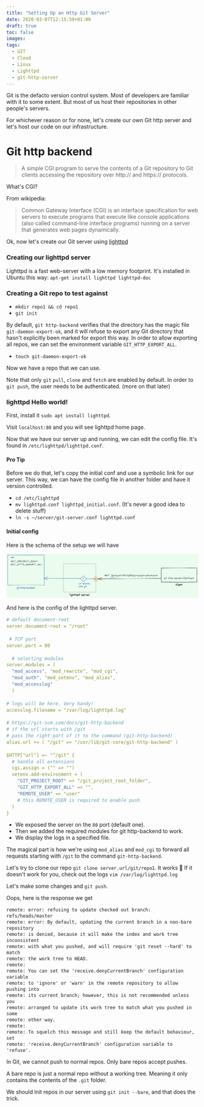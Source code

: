 ```yaml
---
title: "Setting Up an Http Git Server"
date: 2020-03-07T12:15:59+01:00
draft: true
toc: false
images:
tags: 
  - GIT
  - Cloud
  - Linux
  - Lighttpd
  - git-http-server
---
```

Git is the defacto version control system. Most of developers are familiar with it to some extent.
But most of us host their repositories in other people's servers.

For whichever reason or for none, let's create our own Git http server and let's host 
our code on our infrastructure.

# Git http backend

> A simple CGI program to serve the contents of a Git repository to Git clients accessing the repository over http:// and https:// protocols.

What's CGI?

From wikipedia: 
> Common Gateway Interface (CGI) is an interface specification for web servers to execute programs that execute like console applications (also called command-line interface programs) running on a server that generates web pages dynamically.

Ok, now let's create our Git server using [lighttpd](https://www.lighttpd.net/)

### Creating our lighttpd server

Lighttpd is a fast web-server with a low memory footprint. It's installed in Ubuntu this way:
`apt-get install lighttpd lighttpd-doc`

### Creating a Git repo to test against

- `mkdir repo1 && cd repo1`
- `git init`

By default, `git http-backend` verifies that the directory has the
magic file `git-daemon-export-ok`, and it will refuse to export 
any Git directory that hasn't explicitly been marked for export this way.
In order to allow exporting all repos, we can set the environment variable `GIT_HTTP_EXPORT_ALL`.

- `touch git-daemon-export-ok`

Now we have a repo that we can use. 

Note that only `git` `pull`, `clone` and `fetch` are enabled by default.
In order to `git push`, the user needs to be authenticated. (more on that later)

### lighttpd Hello world!

First, install it `sudo apt install lighttpd`.

Visit `localhost:80` and you will see lighttpd home page.

Now that we have our server up and running, we can edit the config file.
It's found in `/etc/lighttpd/lighttpd.conf`.

#### Pro Tip
Before we do that, let's copy the initial conf and use a symbolic link for our server.
This way, we can have the config file in another folder and have it version controlled.

- `cd /etc/lighttpd`
- `mv lighttpd.conf lighttpd_initial.conf`. (It's never a good idea to delete stuff)
- `ln -s ~/server/git-server.conf lighttpd.conf`

#### Initial config
Here is the schema of the setup we will have

![git over http](../../static/images/git-http-server-schema.png)

And here is the config of the lighttpd server.
```yaml
# default document-root
server.document-root = "/root"

 # TCP port
server.port = 80

  # selecting modules
server.modules = (
  "mod_access", "mod_rewrite", "mod_cgi",
  "mod_auth", "mod_setenv", "mod_alias",
  "mod_accesslog"
  )

# logs will be here. Very handy!
accesslog.filename = "/var/log/lighttpd.log"

# https://git-scm.com/docs/git-http-backend
# if the url starts with /git
# pass the right part of it to the command (git-http-backend)
alias.url += ( "/git" => "/usr/lib/git-core/git-http-backend" )

$HTTP["url"] =~ "^/git" {
  # handle all extensions 
  cgi.assign = ("" => "")
  setenv.add-environment = (
    "GIT_PROJECT_ROOT" => "/git_project_root_folder",
    "GIT_HTTP_EXPORT_ALL" => "",
    "REMOTE_USER" => "user"
    # this REMOTE_USER is required to enable push 
  )
}

```

- We exposed the server on the `80` port (default one).
- Then we added the required modules for git http-backend to work.
- We display the logs in a specified file.

The magical part is how we're using `mod_alias` and `mod_cgi` to  forward
all requests starting with `/git` to the command `git-http-backend`.

Let's try to clone our repo `git clone server.url/git/repo1`.
It works 🎉 If it doesn't work for you, check out the logs `vim /var/log/lighttpd.log`

Let's make some changes and `git push`.

Oops, here is the response we get 
```log
remote: error: refusing to update checked out branch: refs/heads/master
remote: error: By default, updating the current branch in a non-bare repository
remote: is denied, because it will make the index and work tree inconsistent
remote: with what you pushed, and will require 'git reset --hard' to match
remote: the work tree to HEAD.
remote:
remote: You can set the 'receive.denyCurrentBranch' configuration variable
remote: to 'ignore' or 'warn' in the remote repository to allow pushing into
remote: its current branch; however, this is not recommended unless you
remote: arranged to update its work tree to match what you pushed in some
remote: other way.
remote:
remote: To squelch this message and still keep the default behaviour, set
remote: 'receive.denyCurrentBranch' configuration variable to 'refuse'.
``` 

In Git, we cannot push to normal repos. Only bare repos accept pushes.

A bare repo is just a normal repo without a working tree. Meaning it only contains the contents of the `.git` folder.

We should init repos in our server using `git init --bare`, and that does the trick.
